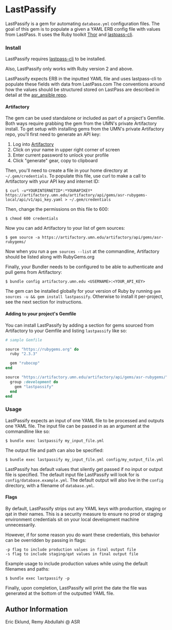 # LastPassify

LastPassify is a gem for automating `database.yml` configuration files. The goal of this gem is to populate a given a YAML ERB config file with values from LastPass. It uses the Ruby toolkit [Thor](https://github.com/erikhuda/thor) and [lastpass-cli](https://github.com/lastpass/lastpass-cli).

### Install

LastPassify requires [lastpass-cli](https://github.com/lastpass/lastpass-cli) to be installed.

Also, LastPassify only works with Ruby version 2 and above.

LastPassify expects ERB in the inputted YAML file and uses lastpass-cli to populate these fields with data from LastPass.com
The conventions around how the values should be structured stored on LastPass are described in detail at the [asr_ansible repo](https://github.umn.edu/asrweb/asr_ansible).

#### Artifactory

The gem can be used standalone or included as part of a project's Gemfile. Both ways require grabbing the gem from the UMN's private Artifactory install. To get setup with installing gems from the UMN's private Artifactory repo, you'll first need to generate an API key:

1. Log into [Artifactory](https://artifactory.umn.edu)
1. Click on your name in upper right corner of screen
1. Enter current password to unlock your profile
1. Click "generate" gear, copy to clipboard

Then, you'll need to create a file in your home directory at `~/.gem/credentials`. To populate this file, use curl to make a call to Artifactory with your API key and internet ID:

`$ curl -u*YOURINTERNETID*:*YOURAPIKEY* https://artifactory.umn.edu/artifactory/api/gems/asr-rubygems-local/api/v1/api_key.yaml > ~/.gem/credentials`

Then, change the permissions on this file to 600:

`$ chmod 600 credentials`

Now you can add Artifactory to your list of gem sources:

`$ gem source -a https://artifactory.umn.edu/artifactory/api/gems/asr-rubygems/`

Now when you run a `gem sources --list` at the commandline, Artifactory should be listed along with RubyGems.org

Finally, your Bundler needs to be configured to be able to authenticate and pull gems from Artifactory:

`$ bundle config artifactory.umn.edu <USERNAME>:<YOUR_API_KEY>`

The gem can be installed globally for your version of Ruby by running `gem sources -u && gem install lastpassify`. Otherwise to install it per-project, see the next section for instructions.

#### Adding to your project's Gemfile

You can install LastPassify by adding a section for gems sourced from Artifactory to your Gemfile and listing `lastpassify` like so:

```ruby
# sample Gemfile

source "https://rubygems.org" do
  ruby "2.3.3"

  gem "rubocop"
end

source "https://artifactory.umn.edu/artifactory/api/gems/asr-rubygems/" do
  group :development do
    gem "lastpassify"
  end
end

```


### Usage

LastPassify expects an input of one YAML file to be processed and outputs one YAML file. The input file can be passed in as an argument at the commandline like so:

`$ bundle exec lastpassify my_input_file.yml`

The output file and path can also be specified:

`$ bundle exec lastpassify my_input_file.yml config/my_output_file.yml`

LastPassify has default values that silently get passed if no input or output file is specified. The default input file LastPassify will look for is `config/database.example.yml`. The default output will also live in the `config` directory, with a filename of `database.yml`.

#### Flags

By default, LastPassify strips out any YAML keys with production, staging or qat in their names. This is a security measure to ensure no prod or staging environment credentials sit on your local development machine unnecessarily.

However, if for some reason you do want these credentials, this behavior can be overridden by passing in flags:

```
-p flag to include production values in final output file
-s flag to include staging/qat values in final output file
```

Example usage to include production values while using the default filenames and paths:

`$ bundle exec lastpassify -p`

Finally, upon completion, LastPassify will print the date the file was generated at the bottom of the outputted YAML file.


Author Information
------------------
Eric Eklund, Remy Abdullahi @ ASR
